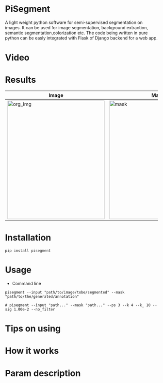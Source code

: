 # PiSegment
A light weight python software for semi-supervised segmentation on images. It can be used for image segmentation, background extraction, semantic segmentation,colorization etc. The code being written in pure python can be easly integrated with Flask of Django
backend for a web app.

# Video

# Results

| Image     | Mask |
| ----------- | ----------- |
|<img src="./data/lincoln.png" alt="org_img" width="320" height="390">   | <img src="./data/mask.png" alt="mask" width="320" height="390">    |


# Installation
```
pip install pisegment
```

# Usage
- Command line
```
pisegment --input "path/to/image/tobe/segmented" --mask "path/to/the/generated/annotation"

# pisegment --input "path..." --mask "path..." --ps 3 --k 4 --k_ 10 --sig 1.00e-2 --no_filter
```

# Tips on using

# How it works

# Param description
